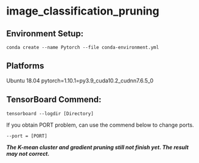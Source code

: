 # image_classification_pruning
## Environment Setup:
```conda create --name Pytorch --file conda-environment.yml```

## Platforms
Ubuntu 18.04
pytorch=1.10.1=py3.9_cuda10.2_cudnn7.6.5_0


## TensorBoard Commend:
```tensorboard --logdir [Directory]```

If you obtain PORT problem, can use the commend below to change ports.


```--port = [PORT]```

***The K-mean cluster and gradient pruning still not finish yet. The result may not correct.***